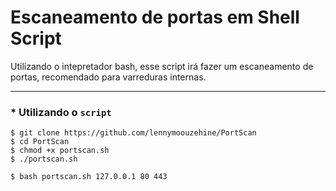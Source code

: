 # Escaneamento de portas em Shell Script
Utilizando o intepretador bash, esse script irá fazer um escaneamento de portas, recomendado para varreduras internas.

***

### * Utilizando o `script`

```
$ git clone https://github.com/lennymoouzehine/PortScan
$ cd PortScan
$ chmod +x portscan.sh
$ ./portscan.sh

$ bash portscan.sh 127.0.0.1 80 443
```
